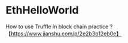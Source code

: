 # EthHelloWorld
How to use Truffle in block chain practice ? 【https://www.jianshu.com/p/2e2b3b12eb0e】

